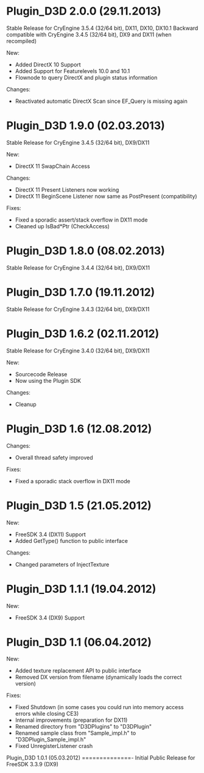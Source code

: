 Plugin_D3D 2.0.0 (29.11.2013)
==============
Stable Release for CryEngine 3.5.4 (32/64 bit), DX11, DX10, DX10.1
Backward compatible with CryEngine 3.4.5 (32/64 bit), DX9 and DX11 (when recompiled)

New:
* Added DirectX 10 Support
* Added Support for Featurelevels 10.0 and 10.1
* Flownode to query DirectX and plugin status information

Changes:
* Reactivated automatic DirectX Scan since EF_Query is missing again

Plugin_D3D 1.9.0 (02.03.2013)
==============
Stable Release for CryEngine 3.4.5 (32/64 bit), DX9/DX11

New:
* DirectX 11 SwapChain Access

Changes:
* DirectX 11 Present Listeners now working
* DirectX 11 BeginScene Listener now same as PostPresent (compatibility)

Fixes:
* Fixed a sporadic assert/stack overflow in DX11 mode
* Cleaned up IsBad*Ptr (CheckAccess)

Plugin_D3D 1.8.0 (08.02.2013)
==============
Stable Release for CryEngine 3.4.4 (32/64 bit), DX9/DX11

Plugin_D3D 1.7.0 (19.11.2012)
==============
Stable Release for CryEngine 3.4.3 (32/64 bit), DX9/DX11

Plugin_D3D 1.6.2 (02.11.2012)
==============
Stable Release for CryEngine 3.4.0 (32/64 bit), DX9/DX11

New:
* Sourcecode Release
* Now using the Plugin SDK

Changes:
* Cleanup

Plugin_D3D 1.6 (12.08.2012)
==============
Changes:
* Overall thread safety improved

Fixes:
* Fixed a sporadic stack overflow in DX11 mode

Plugin_D3D 1.5 (21.05.2012)
==============
New:
* FreeSDK 3.4 (DX11) Support
* Added GetType() function to public interface

Changes:
* Changed parameters of InjectTexture

Plugin_D3D 1.1.1 (19.04.2012)
==============
New:
* FreeSDK 3.4 (DX9) Support

Plugin_D3D 1.1 (06.04.2012)
==============
New:
* Added texture replacement API to public interface
* Removed DX version from filename (dynamically loads the correct version)

Fixes:
* Fixed Shutdown (in some cases you could run into memory access errors while closing CE3)
* Internal improvements (preparation for DX11)
* Renamed directory from "D3DPlugins" to "D3DPlugin"
* Renamed sample class from "Sample_impl.h" to "D3DPlugin_Sample_impl.h"
* Fixed UnregisterListener crash

Plugin_D3D 1.0.1 (05.03.2012)
==============-
Initial Public Release for FreeSDK 3.3.9 (DX9)
